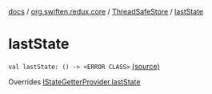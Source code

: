 [docs](../../index.md) / [org.swiften.redux.core](../index.md) / [ThreadSafeStore](index.md) / [lastState](./last-state.md)

# lastState

`val lastState: () -> <ERROR CLASS>` [(source)](https://github.com/protoman92/KotlinRedux/tree/master/common/common-core/src/main/kotlin/org/swiften/redux/core/ThreadSafeStore.kt#L27)

Overrides [IStateGetterProvider.lastState](../-i-state-getter-provider/last-state.md)

